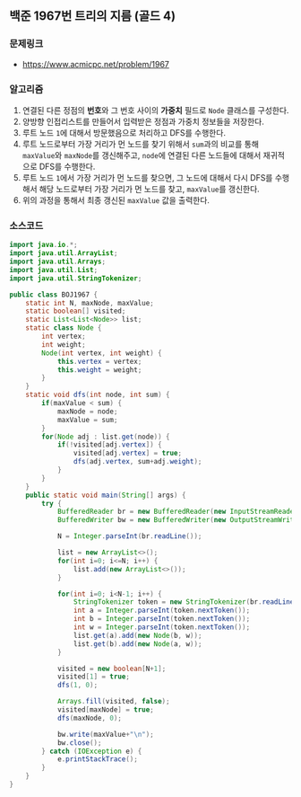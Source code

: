 ## 백준 1967번 트리의 지름 (골드 4)

### 문제링크
- https://www.acmicpc.net/problem/1967

### 알고리즘
1. 연결된 다른 정점의 **번호**와 그 번호 사이의 **가중치** 필드로 `Node` 클래스를 구성한다.
2. 양방향 인접리스트를 만들어서 입력받은 정점과 가중치 정보들을 저장한다.
3. 루트 노드 `1`에 대해서 방문했음으로 처리하고 DFS를 수행한다.
4. 루트 노드로부터 가장 거리가 먼 노드를 찾기 위해서 `sum`과의 비교를 통해 `maxValue`와 `maxNode`를 갱신해주고, `node`에 연결된 다른 노드들에 대해서 재귀적으로 DFS를 수행한다.
5. 루트 노드 `1`에서 가장 거리가 먼 노드를 찾으면, 그 노드에 대해서 다시 DFS를 수행해서 해당 노드로부터 가장 거리가 먼 노드를 찾고, `maxValue`를 갱신한다.
6. 위의 과정을 통해서 최종 갱신된 `maxValue` 값을 출력한다.

### 소스코드
```java
import java.io.*;
import java.util.ArrayList;
import java.util.Arrays;
import java.util.List;
import java.util.StringTokenizer;

public class BOJ1967 {
    static int N, maxNode, maxValue;
    static boolean[] visited;
    static List<List<Node>> list;
    static class Node {
        int vertex;
        int weight;
        Node(int vertex, int weight) {
            this.vertex = vertex;
            this.weight = weight;
        }
    }
    static void dfs(int node, int sum) {
        if(maxValue < sum) {
            maxNode = node;
            maxValue = sum;
        }
        for(Node adj : list.get(node)) {
            if(!visited[adj.vertex]) {
                visited[adj.vertex] = true;
                dfs(adj.vertex, sum+adj.weight);
            }
        }
    }
    public static void main(String[] args) {
        try {
            BufferedReader br = new BufferedReader(new InputStreamReader(System.in));
            BufferedWriter bw = new BufferedWriter(new OutputStreamWriter(System.out));

            N = Integer.parseInt(br.readLine());

            list = new ArrayList<>();
            for(int i=0; i<=N; i++) {
                list.add(new ArrayList<>());
            }

            for(int i=0; i<N-1; i++) {
                StringTokenizer token = new StringTokenizer(br.readLine());
                int a = Integer.parseInt(token.nextToken());
                int b = Integer.parseInt(token.nextToken());
                int w = Integer.parseInt(token.nextToken());
                list.get(a).add(new Node(b, w));
                list.get(b).add(new Node(a, w));
            }

            visited = new boolean[N+1];
            visited[1] = true;
            dfs(1, 0);

            Arrays.fill(visited, false);
            visited[maxNode] = true;
            dfs(maxNode, 0);

            bw.write(maxValue+"\n");
            bw.close();
        } catch (IOException e) {
            e.printStackTrace();
        }
    }
}
```